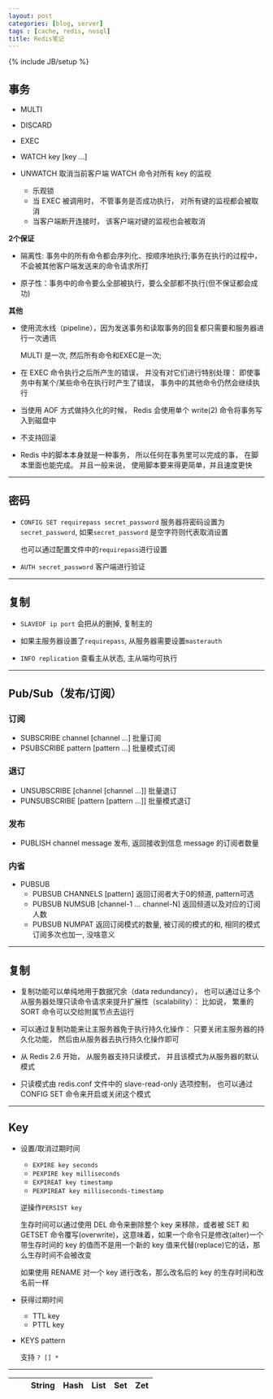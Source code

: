 ```yaml
---
layout: post
categories: [blog, server]
tags : [cache, redis, nosql]
title: Redis笔记
---
```

{% include JB/setup %}


## 事务

* MULTI
* DISCARD
* EXEC
* WATCH key [key ...]
* UNWATCH 取消当前客户端 WATCH 命令对所有 key 的监视


  * 乐观锁
  * 当 EXEC 被调用时， 不管事务是否成功执行， 对所有键的监视都会被取消
  * 当客户端断开连接时， 该客户端对键的监视也会被取消

**2个保证**

* 隔离性: 事务中的所有命令都会序列化、按顺序地执行;事务在执行的过程中，不会被其他客户端发送来的命令请求所打

* 原子性：事务中的命令要么全部被执行，要么全部都不执行(但不保证都会成功)

**其他**

* 使用流水线（pipeline），因为发送事务和读取事务的回复都只需要和服务器进行一次通讯

  MULTI 是一次, 然后所有命令和EXEC是一次;

* 在 EXEC 命令执行之后所产生的错误， 并没有对它们进行特别处理： 即使事务中有某个/某些命令在执行时产生了错误， 事务中的其他命令仍然会继续执行

* 当使用 AOF 方式做持久化的时候， Redis 会使用单个 write(2) 命令将事务写入到磁盘中

* 不支持回滚

* Redis 中的脚本本身就是一种事务， 所以任何在事务里可以完成的事， 在脚本里面也能完成。 并且一般来说， 使用脚本要来得更简单，并且速度更快

----

## 密码

* `CONFIG SET requirepass secret_password`  服务器将密码设置为 `secret_password`, 如果`secret_password` 是空字符则代表取消设置

  也可以通过配置文件中的`requirepass`进行设置

* `AUTH secret_password` 客户端进行验证

---

## 复制

* `SLAVEOF ip port` 会把从的删掉, 复制主的

* 如果主服务器设置了`requirepass`, 从服务器需要设置`masterauth`

* `INFO replication` 查看主从状态, 主从端均可执行

---

## Pub/Sub（发布/订阅）

### 订阅

* SUBSCRIBE channel [channel ...] 批量订阅
* PSUBSCRIBE pattern [pattern ...] 批量模式订阅

### 退订

* UNSUBSCRIBE [channel [channel ...]] 批量退订
* PUNSUBSCRIBE [pattern [pattern ...]] 批量模式退订

### 发布

* PUBLISH channel message 发布, 返回接收到信息 message 的订阅者数量

### 内省

* PUBSUB
  * PUBSUB CHANNELS [pattern] 返回订阅者大于0的频道, pattern可选
  * PUBSUB NUMSUB [channel-1 ... channel-N] 返回频道以及对应的订阅人数
  * PUBSUB NUMPAT 返回订阅模式的数量, 被订阅的模式的和, 相同的模式订阅多次也加一, 没啥意义

---

## 复制

* 复制功能可以单纯地用于数据冗余（data redundancy）， 也可以通过让多个从服务器处理只读命令请求来提升扩展性（scalability）： 比如说， 繁重的 SORT 命令可以交给附属节点去运行

* 可以通过复制功能来让主服务器免于执行持久化操作： 只要关闭主服务器的持久化功能， 然后由从服务器去执行持久化操作即可

* 从 Redis 2.6 开始， 从服务器支持只读模式， 并且该模式为从服务器的默认模式

* 只读模式由 redis.conf 文件中的 slave-read-only 选项控制， 也可以通过 CONFIG SET 命令来开启或关闭这个模式


---

## Key

* 设置/取消过期时间

  * `EXPIRE key seconds`
  * `PEXPIRE key milliseconds`
  * `EXPIREAT key timestamp`
  * `PEXPIREAT key milliseconds-timestamp`

  逆操作`PERSIST key`

  生存时间可以通过使用 DEL 命令来删除整个 key 来移除，或者被 SET 和 GETSET 命令覆写(overwrite)，这意味着，如果一个命令只是修改(alter)一个带生存时间的 key 的值而不是用一个新的 key 值来代替(replace)它的话，那么生存时间不会被改变

  如果使用 RENAME 对一个 key 进行改名，那么改名后的 key 的生存时间和改名前一样

* 获得过期时间

  * TTL key
  * PTTL key

* KEYS pattern

  支持 `? [] *`

---


<table id='redis_table' class='table'>
  <thead>
   <th style="width: 20px"></th>
   <th>String</th>
   <th>Hash</th>
   <th>List</th>
   <th>Set</th>
   <th>Zet</th>
  </thead>
  <tbody>
  </tbody>
<table>

<link rel="stylesheet" type="text/css" href="/assets/css/redis_tooltip.css">
<script src='/assets/javascripts/jquery-2.1.3.min.js' type='text/javascript'></script>
<script src='/assets/javascripts/bootstrap.min.js' type='text/javascript'></script>
<script src='/assets/javascripts/redis_cmd.js' type='text/javascript'></script>
